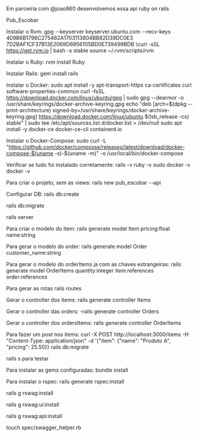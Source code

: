 Em parceiria com @joao860 desenvolvemos essa api ruby on rails 

Pub_Escobar

Instalar o Rvm:
gpg --keyserver keyserver.ubuntu.com --recv-keys 409B6B1796C275462A1703113804BB82D39DC0E3 7D2BAF1CF37B13E2069D6956105BD0E739499BDB
\curl -sSL https://get.rvm.io | bash -s stable 
source ~/.rvm/scripts/rvm

Instalar o Ruby:
rvm install Ruby

Instalar Rails:
gem install rails

Instalar o Docker:
sudo apt install -y apt-transport-https ca-certificates curl software-properties-common
curl -fsSL https://download.docker.com/linux/ubuntu/gpg | sudo gpg --dearmor -o /usr/share/keyrings/docker-archive-keyring.gpg
echo "deb [arch=$(dpkg --print-architecture) signed-by=/usr/share/keyrings/docker-archive-keyring.gpg] https://download.docker.com/linux/ubuntu $(lsb_release -cs) stable" | sudo tee /etc/apt/sources.list.d/docker.list > /dev/null
sudo apt install -y docker-ce docker-ce-cli containerd.io

Instalar o Docker-Compose:
sudo curl -L "https://github.com/docker/composse/releases/latest/download/docker-compose-$(uname -s)-$(uname -m)" -o /usr/local/bin/docker-compose

Verificar se tudo foi instalado corretamente:
rails -v
ruby -v
sudo docker -v
docker -v

Para criar o projeto, sem as views:
rails new pub_escobar  --api  

Configurar DB:
rails db:create

rails db:migrate

rails server

Para criar o modelo do item:
rails generate model Item pricing:float  name:string    
 
Para gerar o modelo do order: 
rails generate model Order customer_name:string   
 
Para gerar o modelo do orderItems ja com as chaves estrangeiras:
rails generate model OrderItems quantity:integer item:references order:references  
 
 Para gerar as rotas
rails routes   
 
 Gerar o controller dos items:
rails generate controller Items    
 
 Gerar o controller das orders:
-rails generate controller Orders   
 

Gerar o controller dos ordersItems:
rails generate controller OrderItems  

Para fazer um post nos items:
curl -X POST http://localhost:3000/items -H "Content-Type: application/json" -d '{"item": {"name": "Produto A", "pricing": 25.50}}
rails db:migrate

rails s  para testar
 
 Para instalar as gems configuradas:
bundle install   


Para instalar o rspec: 
rails generate rspec:install   

rails g rswag:install

rails g rswag:ui:install

rails g rswag:api:install 

touch spec/swagger_helper.rb 
